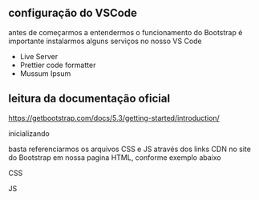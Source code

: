 ## configuração do VSCode

antes de começarmos a entendermos o funcionamento do Bootstrap é importante instalarmos alguns serviços no nosso VS Code

- Live Server
- Prettier code formatter
- Mussum Ipsum

## leitura da documentação oficial

https://getbootstrap.com/docs/5.3/getting-started/introduction/


inicializando 

basta referenciarmos os arquivos CSS e JS através dos links CDN no site do Bootstrap em nossa pagina HTML, conforme exemplo abaixo


CSS
    <link rel="stylesheet" href="https://cdn.jsdelivr.net/npm/bootstrap@5.3.7/dist/css/bootstrap.min.css">

JS
    <script src="https://cdn.jsdelivr.net/npm/bootstrap@5.3.7/dist/js/bootstrap.bundle.min.js"></script>
    